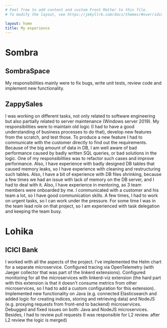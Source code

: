```yaml
---
# Feel free to add content and custom Front Matter to this file.
# To modify the layout, see https://jekyllrb.com/docs/themes/#overriding-theme-defaults

layout: home
title: My experience
---
```


# Sombra
## SombraSpace
My responsibilities mainly were to fix bugs, write unit tests, review code and implement new functionality.

## ZappySales
I was working on different tasks, not only related to software engineering but also partially related to server maintenance (Windows server 2019). My responsibilities were to maintain old logic (I had to have a good understanding of business processes to do that), develop new features from the scratch, and test those. To produce a new feature I had to communicate with the customer directly to find out the requirements. Because of the big amount of data in DB, I am well aware of bad performance caused by badly written SQL queries, or bad solutions in the logic. One of my responsibilities was to refactor such cases and improve performance. Also, I have experience with badly designed DB tables that caused memory leaks, so I have experience with cleaning and restructuring such tables. Also, I have a bit of experience with DB files shrinking, because a few times we had an issue with lack of memory on the DB server, and I had to deal with it. Also, I have experience in mentoring, as 3 team members were onboarded by me. I communicated with a customer and his team a lot, so I have good communication skills. A few times, I had to work on urgent tasks, so I can work under the pressure. For some time I was in the team lead role on that project, so I am experienced with task delegation and keeping the team busy.

# Lohika
## ICICI Bank
I worked with all the aspects of the project. I've implemented the Helm chart for a separate microservice. Configured tracing via OpenTelemetry (with Jaeger collector that was part of the linkerd extensions). Configured monitoring for all the microservices with linkerd-viz extension (the hard part with this extension is that it doesn't consume metrics from other microservices, so I had to add a custom configuration for this extension). Implemented new functionality on Java (e.g. connected Elasticsearch and added logic for creating indices, storing and retrieving data) and NodeJS (e.g. proxying requests from front-end to backend) microservices. Debugged and fixed issues on both: Java and NodeJS microservices. Besides, I had to review pull requests (I was responsible for L2 review. after L2 review the logic is merged)
